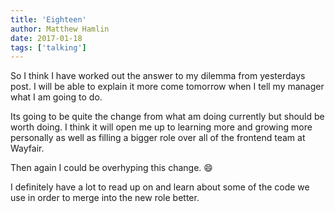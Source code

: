 ```yaml
---
title: 'Eighteen'
author: Matthew Hamlin
date: 2017-01-18
tags: ['talking']
---
```


So I think I have worked out the answer to my dilemma from yesterdays post. I will be able to explain it more come tomorrow when I tell my manager
what I am going to do.

Its going to be quite the change from what am doing currently but should be worth doing. I think it will open me up to
learning more and growing more personally as well as filling a bigger role over all of the frontend team at Wayfair.

Then again I could be overhyping this change. 😄


I definitely have a lot to read up on and learn about some of the code we use in order to merge into the new role better.
